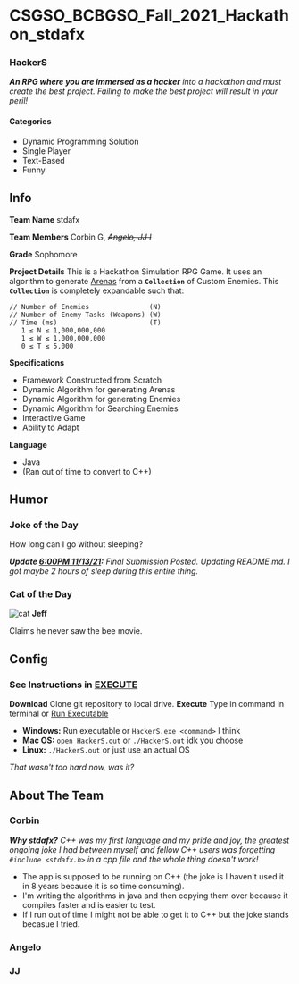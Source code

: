 # CSGSO_BCBGSO_Fall_2021_Hackathon_stdafx

### HackerS
_**An RPG where you are immersed as a hacker**_
_into a hackathon and must create the best project._
_Failing to make the best project will result in your peril!_

#### Categories
* Dynamic Programming Solution
* Single Player
* Text-Based
* Funny

## Info
**Team Name** stdafx

**Team Members** Corbin G, _~~Angelo, JJ I~~_

**Grade** Sophomore

**Project Details** This is a Hackathon Simulation RPG Game.  It uses an algorithm to generate [Arenas]() from a **`Collection`** of Custom Enemies.  This **`Collection`** is completely expandable such that:
```
// Number of Enemies               (N)
// Number of Enemy Tasks (Weapons) (W)
// Time (ms)                       (T)
   1 ≤ N ≤ 1,000,000,000
   1 ≤ W ≤ 1,000,000,000
   0 ≤ T ≤ 5,000
```
**Specifications**
* Framework Constructed from Scratch
* Dynamic Algorithm for generating Arenas
* Dynamic Algorithm for generating Enemies
* Dynamic Algorithm for Searching Enemies
* Interactive Game
* Ability to Adapt

**Language**
* Java
* (Ran out of time to convert to C++)

## Humor
### Joke of the Day
How long can I go without sleeping?

_**Update [6:00PM 11/13/21]():** Final Submission Posted.  Updating README.md.  I got maybe 2 hours of sleep during this entire thing._

### Cat of the Day
![cat](https://i.ytimg.com/vi/Zr-qM5Vrd0g/maxresdefault.jpg)
**Jeff**

Claims he never saw the bee movie.

## Config

### See Instructions in [EXECUTE]()

**Download** Clone git repository to local drive. 
**Execute** Type in command in terminal or [Run Executable]()
* **Windows:** Run executable or `HackerS.exe <command>` I think
* **Mac OS:** `open HackerS.out` or `./HackerS.out` idk you choose
* **Linux:** `./HackerS.out` or just use an actual OS

_That wasn't too hard now, was it?_

## About The Team
### Corbin
_**Why stdafx?** C++ was my first language and my pride and joy,_
_the greatest ongoing joke I had between myself and fellow C++ users was forgetting `#include <stdafx.h>` in a cpp file and the whole thing doesn't work!_
* The app is supposed to be running on C++ (the joke is I haven't used it in 8 years because it is so time consuming).
* I'm writing the algorithms in java and then copying them over because it compiles faster and is easier to test.
* If I run out of time I might not be able to get it to C++ but the joke stands becasue I tried.

### Angelo

### JJ
